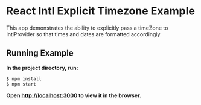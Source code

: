 React Intl Explicit Timezone Example
==============================

This app demonstrates the ability to explicitly pass a timeZone to IntlProvider so that times and dates are formatted accordingly

## Running Example

**In the project directory, run:**
```
$ npm install
$ npm start
```
**Open [http://localhost:3000](http://localhost:3000) to view it in the browser.**
